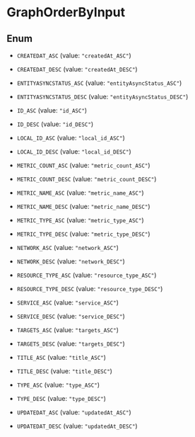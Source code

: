 

# GraphOrderByInput

## Enum


* `CREATEDAT_ASC` (value: `"createdAt_ASC"`)

* `CREATEDAT_DESC` (value: `"createdAt_DESC"`)

* `ENTITYASYNCSTATUS_ASC` (value: `"entityAsyncStatus_ASC"`)

* `ENTITYASYNCSTATUS_DESC` (value: `"entityAsyncStatus_DESC"`)

* `ID_ASC` (value: `"id_ASC"`)

* `ID_DESC` (value: `"id_DESC"`)

* `LOCAL_ID_ASC` (value: `"local_id_ASC"`)

* `LOCAL_ID_DESC` (value: `"local_id_DESC"`)

* `METRIC_COUNT_ASC` (value: `"metric_count_ASC"`)

* `METRIC_COUNT_DESC` (value: `"metric_count_DESC"`)

* `METRIC_NAME_ASC` (value: `"metric_name_ASC"`)

* `METRIC_NAME_DESC` (value: `"metric_name_DESC"`)

* `METRIC_TYPE_ASC` (value: `"metric_type_ASC"`)

* `METRIC_TYPE_DESC` (value: `"metric_type_DESC"`)

* `NETWORK_ASC` (value: `"network_ASC"`)

* `NETWORK_DESC` (value: `"network_DESC"`)

* `RESOURCE_TYPE_ASC` (value: `"resource_type_ASC"`)

* `RESOURCE_TYPE_DESC` (value: `"resource_type_DESC"`)

* `SERVICE_ASC` (value: `"service_ASC"`)

* `SERVICE_DESC` (value: `"service_DESC"`)

* `TARGETS_ASC` (value: `"targets_ASC"`)

* `TARGETS_DESC` (value: `"targets_DESC"`)

* `TITLE_ASC` (value: `"title_ASC"`)

* `TITLE_DESC` (value: `"title_DESC"`)

* `TYPE_ASC` (value: `"type_ASC"`)

* `TYPE_DESC` (value: `"type_DESC"`)

* `UPDATEDAT_ASC` (value: `"updatedAt_ASC"`)

* `UPDATEDAT_DESC` (value: `"updatedAt_DESC"`)



